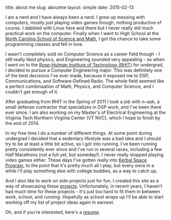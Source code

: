 title: about me
slug: aboutme
layout: simple
date: 2015-02-13

I am a nerd and I have always been a nerd.  I grew up messing with computers,
mostly just playing video games though, nothing productive of course.  I dabbled
with Linux here and there but I never really did much practical work on the computer.
Finally when I went to High School at the
[North Carolina School of Science and Math](http://www.ncssm.edu), I got the
chance to take some programming classes and fell in love.

I wasn't completely sold on Computer Science as a career field though - I still
really liked physics, and Engineering sounded very appealing -  so when I went
on to the [Rose-Hulman Institure of Technology (RHIT)](http://www.rose-hulman.edu)
for undergrad, I decided to
pursue a Computer Engineering major. This was definitely one of the best
decisions I've ever made, because it exposed me to DSP, Communications, and
Software-Defined Radio.  The whole field seemed like a perfect combinaation
of Math, Physics, and Computer Science, and I couldn't get enough of it.

After graduating from RHIT in the Spring of 2011 I took a job with n~ask, a
small defense contractor that specializes in DSP work, and I've been there ever
since.  I am also working on my Master's of Electrical Engineering at the
Virginia Tech Northern Virginia Center (VT NVC), which I hope to finish by the
end of 2014.

In my free time I do a number of different things.  At some point during
undergrad I decided that a sedentary lifestyle was a bad idea and I should try
to be at least a little bit active,
so I got into running.  I've been running pretty consistently ever since and I've
run in several races, including a few Half Marathons (not a full yet, but
someday!).  I never really stopped playing video games either. These days I've
gotten really into [Kerbal Space Program](http://kerbalspaceprogram.com), to the
point that it's pretty much all I play, but every once in a while I'll play
something else with college buddies, as a way to catch up.

And I also like to work on side projects just for fun. I created this site
as a way of showcasing these [projects](../projects/).  Unfortunately, in recent years, I
haven't had much time for these projects - it's just too hard to fit them in
between work, school, and running.  Hopefully as school wraps up I'll be able
to start working off my list of project ideas again in earnest.

Oh, and if you're interested, here's a [resume](../media/resume.pdf).
